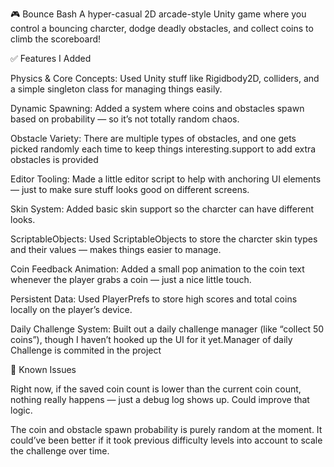 🎮 Bounce Bash
A hyper-casual 2D arcade-style Unity game where you control a bouncing charcter, dodge deadly obstacles, and collect coins to climb the scoreboard!

✅ Features I Added

Physics & Core Concepts: Used Unity stuff like Rigidbody2D, colliders, and a simple singleton class for managing things easily.

Dynamic Spawning: Added a system where coins and obstacles spawn based on probability — so it’s not totally random chaos.

Obstacle Variety: There are multiple types of obstacles, and one gets picked randomly each time to keep things interesting.support to add extra obstacles is provided

Editor Tooling: Made a little editor script to help with anchoring UI elements — just to make sure stuff looks good on different screens.

Skin System: Added basic skin support so the charcter can have different looks.

ScriptableObjects: Used ScriptableObjects to store the charcter skin types and their values — makes things easier to manage.

Coin Feedback Animation: Added a small pop animation to the coin text whenever the player grabs a coin — just a nice little touch.

Persistent Data: Used PlayerPrefs to store high scores and total coins locally on the player’s device.

Daily Challenge System: Built out a daily challenge manager (like “collect 50 coins”), though I haven’t hooked up the UI for it yet.Manager of daily Challenge is commited in the project


🐞 Known Issues

Right now, if the saved coin count is lower than the current coin count, nothing really happens — just a debug log shows up. Could improve that logic.

The coin and obstacle spawn probability is purely random at the moment. It could’ve been better if it took previous difficulty levels into account to scale the challenge over time.


